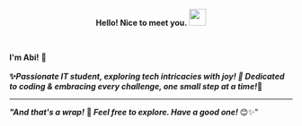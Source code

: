 <p align="center"><strong>Hello! Nice to meet you.</strong> <img src="https://raw.githubusercontent.com/MartinHeinz/MartinHeinz/master/wave.gif" width="30px"></p>

  


 <br>
 
<b>I'm Abi!</b> 🎀 <br>
<br>
<b>✨<i>Passionate IT student, exploring tech intricacies with joy! 🌱 Dedicated to coding & embracing every challenge, one small step at a time!</i>🎀</b><br>


<hr>





<strong><i>"And that's a wrap!</i></strong> 🌟<strong><i> Feel free to explore. Have a good one! </i></strong>😊✨"



















<!--
**AmbikaSubramanian/AmbikaSubramanian** is a ✨ _special_ ✨ repository because its `README.md` (this file) appears on your GitHub profile.

Here are some ideas to get you started:

- 🔭 I’m currently working on ...
- 🌱 I’m currently learning ...
- 👯 I’m looking to collaborate on ...
- 🤔 I’m looking for help with ...
- 💬 Ask me about ...
- 📫 How to reach me: ...
- 😄 Pronouns: ...
- ⚡ Fun fact: ...
-->
